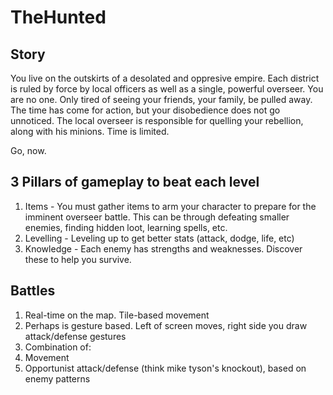 # TheHunted

## Story
You live on the outskirts of a desolated and oppresive empire.  Each district is ruled by force by local officers as well as a single, powerful overseer. You are no one. Only tired of seeing your friends, your family, be pulled away. The time has come for action, but your disobedience does not go unnoticed. The local overseer is responsible for quelling your rebellion, along with his minions. Time is limited. 

Go, now.

## 3 Pillars of gameplay to beat each level
1. Items - You must gather items to arm your character to prepare for the imminent overseer battle.  This can be through defeating smaller enemies, finding hidden loot, learning spells, etc.
2. Levelling - Leveling up to get better stats (attack, dodge, life, etc)
3. Knowledge - Each enemy has strengths and weaknesses.  Discover these to help you survive.

## Battles
1. Real-time on the map.  Tile-based movement
2. Perhaps is gesture based.  Left of screen moves, right side you draw attack/defense gestures
2. Combination of:
 1. Movement
 2. Opportunist attack/defense (think mike tyson's knockout), based on enemy patterns
